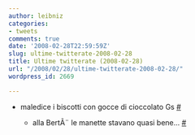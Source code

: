 ```yaml
---
author: leibniz
categories:
- tweets
comments: true
date: '2008-02-28T22:59:59Z'
slug: ultime-twitterate-2008-02-28
title: Ultime twitterate (2008-02-28)
url: "/2008/02/28/ultime-twitterate-2008-02-28/"
wordpress_id: 2669

---
```

* maledice i biscotti con gocce di cioccolato Gs [#](http://twitter.com/leibniz/statuses/764351642)

	
  * alla BertÃ¨ le manette stavano quasi bene... [#](http://twitter.com/leibniz/statuses/764633410)


